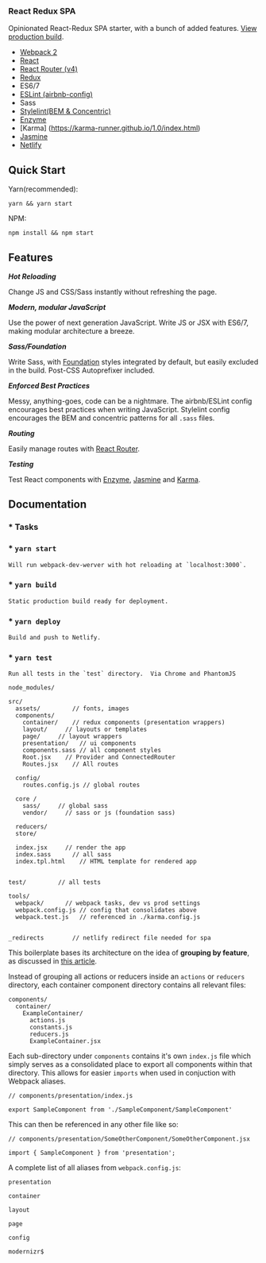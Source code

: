 ### React Redux SPA

Opinionated React-Redux SPA starter, with a bunch of added features. [View production build](http://react-redux.aboutevan.com).

* [Webpack 2](https://webpack.github.io/)
* [React](https://facebook.github.io/react/)
* [React Router (v4)](https://reacttraining.com/react-router/)
* [Redux](http://redux.js.org/)
* ES6/7
* [ESLint (airbnb-config)](eslint.org)
* Sass
* [Stylelint(BEM & Concentric)](https://github.com/stylelint/stylelint)
* [Enzyme](https://github.com/airbnb/enzyme)
* [Karma] (https://karma-runner.github.io/1.0/index.html)
* [Jasmine](https://jasmine.github.io/2.0/introduction.html)
* [Netlify](https://www.netlify.com/)

## Quick Start


Yarn(recommended):

`yarn && yarn start`

NPM:

`npm install && npm start`


## Features

***Hot Reloading***

Change JS and CSS/Sass instantly without refreshing the page.

***Modern, modular JavaScript***

Use the power of next generation JavaScript.  Write JS or JSX with ES6/7, making modular architecture a breeze.

***Sass/Foundation***

Write Sass, with [Foundation](http://foundation.zurb.com/sites/docs/) styles integrated by default, but easily excluded in the build.  Post-CSS Autoprefixer included.

***Enforced Best Practices***

Messy, anything-goes, code can be a nightmare.  The airbnb/ESLint config encourages best practices when writing JavaScript.  Stylelint config encourages the BEM and concentric patterns for all `.sass` files.

***Routing***

Easily manage routes with [React Router](https://reacttraining.com/react-router/).

***Testing***

Test React components with [Enzyme](https://github.com/airbnb/enzyme), [Jasmine](https://jasmine.github.io/) and [Karma](https://karma-runner.github.io/1.0/index.html).

## Documentation


### * Tasks
  

  ### * `yarn start`

    Will run webpack-dev-werver with hot reloading at `localhost:3000`.

  ### * `yarn build`

    Static production build ready for deployment.
  
  ### * `yarn deploy`

    Build and push to Netlify.


  ### * `yarn test`

    Run all tests in the `test` directory.  Via Chrome and PhantomJS
    
```
node_modules/

src/
  assets/         // fonts, images
  components/
    container/    // redux components (presentation wrappers)
    layout/     // layouts or templates
    page/     // layout wrappers
    presentation/   // ui components
    components.sass // all component styles
    Root.jsx    // Provider and ConnectedRouter
    Routes.jsx    // All routes
  
  config/
    routes.config.js // global routes
  
  core /
    sass/     // global sass
    vendor/     // sass or js (foundation sass)
  
  reducers/
  store/
  
  index.jsx     // render the app
  index.sass      // all sass
  index.tpl.html    // HTML template for rendered app


test/         // all tests

tools/
  webpack/      // webpack tasks, dev vs prod settings
  webpack.config.js // config that consolidates above
  webpack.test.js   // referenced in ./karma.config.js


_redirects        // netlify redirect file needed for spa
```

This boilerplate bases its architecture on the idea of **grouping by feature**, as discussed in [this article](https://www.smashingmagazine.com/2016/09/how-to-scale-react-applications/).

Instead of grouping all actions or reducers inside an `actions` or `reducers` directory, each container component directory contains all relevant files:

```
components/
  container/
    ExampleContainer/
      actions.js
      constants.js
      reducers.js
      ExampleContainer.jsx

```

Each sub-directory under `components` contains it's own `index.js` file which simply serves as a consolidated place to export all components within that directory.  This allows for easier `imports` when used in conjuction with Webpack aliases.

```
// components/presentation/index.js

export SampleComponent from './SampleComponent/SampleComponent'

```

This can then be referenced in any other file like so:

```
// components/presentation/SomeOtherComponent/SomeOtherComponent.jsx

import { SampleComponent } from 'presentation';

```

A complete list of all aliases from `webpack.config.js`:

`presentation`


`container`

`layout`

`page`

`config`

`modernizr$`
    
